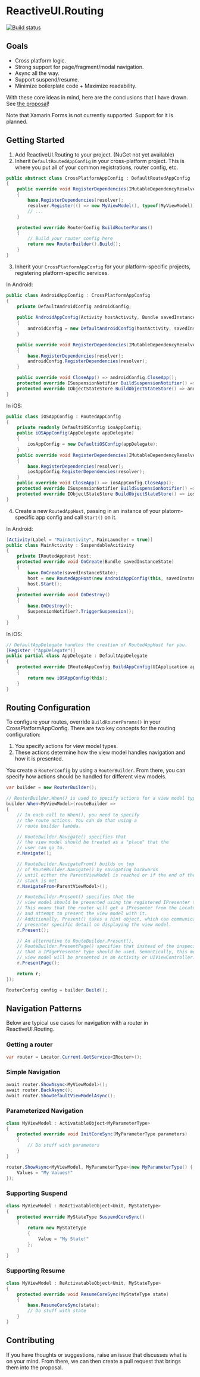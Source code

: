 
# ReactiveUI.Routing

[![Build status](https://ci.appveyor.com/api/projects/status/72dyimy7kn47gr30/branch/master?svg=true)](https://ci.appveyor.com/project/KallynGowdy/reactiveui-routing/branch/master)

## Goals
- Cross platform logic.
- Strong support for page/fragment/modal navigation.
- Async all the way.
- Support suspend/resume.
- Minimize boilerplate code + Maximize readability.

With these core ideas in mind, here are the conclusions that I have drawn.
See [the proposal](./docs/proposal.md)!

Note that Xamarin.Forms is not currently supported. Support for it is planned.

## Getting Started

1. Add ReactiveUI.Routing to your project. (NuGet not yet available)
2. Inherit `DefaultRoutedAppConfig` in your cross-platform project. This is where you put all of your common registrations, router config, etc.

```csharp
public abstract class CrossPlatformAppConfig : DefaultRoutedAppConfig
{
    public override void RegisterDependencies(IMutableDependencyResolver resolver)
    {
        base.RegisterDependencies(resolver);
        resolver.Register(() => new MyViewModel(), typeof(MyViewModel));
        // ...
    }

    protected override RouterConfig BuildRouterParams()
    {
        // Build your router config here
        return new RouterBuilder().Build();
    }
}
```

3. Inherit your `CrossPlatformAppConfig` for your platform-specific projects, registering platform-specific services.

In Android:

```csharp
public class AndroidAppConfig : CrossPlatformAppConfig
{
    private DefaultAndroidConfig androidConfig;
    
    public AndroidAppConfig(Activity hostActivity, Bundle savedInstanceState) 
    {
        androidConfig = new DefaultAndroidConfig(hostActivity, savedInstanceState);
    } 

    public override void RegisterDependencies(IMutableDependencyResolver resolver)
    {
        base.RegisterDependencies(resolver);
        androidConfig.RegisterDependencies(resolver);
    }

    public override void CloseApp() => androidConfig.CloseApp();
    protected override ISuspensionNotifier BuildSuspensionNotifier() => androidConfig.BuildSuspensionNotifier();
    protected override IObjectStateStore BuildObjectStateStore() => androidConfig.BuildObjectStateStore();
}
```

In iOS:

```csharp
public class iOSAppConfig : RoutedAppConfig
{
    private readonly DefaultiOSConfig iosAppConfig;
    public iOSAppConfig(AppDelegate appDelegate)
    {
        iosAppConfig = new DefaultiOSConfig(appDelegate);
    }
    public override void RegisterDependencies(IMutableDependencyResolver resolver)
    {
        base.RegisterDependencies(resolver);
        iosAppConfig.RegisterDependencies(resolver);
    }
    public override void CloseApp() => iosAppConfig.CloseApp();
    protected override ISuspensionNotifier BuildSuspensionNotifier() => iosAppConfig.BuildSuspensionNotifier();
    protected override IObjectStateStore BuildObjectStateStore() => iosAppConfig.BuildObjectStateStore();
}
```

4. Create a new `RoutedAppHost`, passing in an instance of your platorm-specific app config and call `Start()` on it.

In Android:

```csharp
[Activity(Label = "MainActivity", MainLauncher = true)]
public class MainActivity : SuspendableAcitivity
{
    private IRoutedAppHost host;
    protected override void OnCreate(Bundle savedInstanceState)
    {
        base.OnCreate(savedInstanceState);
        host = new RoutedAppHost(new AndroidAppConfig(this, savedInstanceState));
        host.Start();
    }
    protected override void OnDestroy()
    {
        base.OnDestroy();
        SuspensionNotifier?.TriggerSuspension();
    }
}
```

In iOS:

```csharp
// DefaultAppDelegate handles the creation of RoutedAppHost for you. 
[Register ("AppDelegate")]
public partial class AppDelegate : DefaultAppDelegate
{
    protected override IRoutedAppConfig BuildAppConfig(UIApplication app, NSDictionary options)
    {
        return new iOSAppConfig(this);
    }
}
```

## Routing Configuration

To configure your routes, override `BuildRouterParams()` in your CrossPlatformAppConfig.
There are two key concepts for the routing configuration:

1. You specify actions for view model types.
2. These actions determine how the view model handles navigation and how it is presented.

You create a `RouterConfig` by using a `RouterBuilder`.
From there, you can specify how actions should be handled for different view models.

```csharp
var builder = new RouterBuilder();

// RouterBuilder.When() is used to specify actions for a view model type.
builder.When<MyViewModel>(routeBuilder => 
{
    // In each call to When(), you need to specify
    // the route actions. You can do that using a
    // route builder lambda.

    // RouteBuilder.Navigate() specifies that 
    // the view model should be treated as a "place" that the 
    // user can go to.
    r.Navigate();

    // RouteBuilder.NavigateFrom() builds on top 
    // of RouteBuilder.Navigate() by navigating backwards
    // until either the ParentViewModel is reached or if the end of the
    // stack is met.
    r.NavigateFrom<ParentViewModel>();

    // RouteBuilder.Present() specifies that the
    // view model should be presented using the registered IPresenter type.
    // This means that the router will get a IPresenter from the Locator
    // and attempt to present the view model with it.
    // Additionally, Present() takes a hint object, which can communicate to the
    // presenter specific detail on displaying the view model.
    r.Present();

    // An alternative to RouteBuilder.Present(),
    // RouteBuilder.PresentPage() specifies that instead of the inspecific IPresenter type,
    // that a IPagePresenter type should be used. Semantically, this means that the 
    // view model will be presented in an Activity or UIViewController.
    r.PresentPage();

    return r;
});

RouterConfig config = builder.Build();
```

## Navigation Patterns

Below are typical use cases for navigation with a router in ReactiveUI.Routing.

### Getting a router

```csharp
var router = Locator.Current.GetService<IRouter>();
```

### Simple Navigation

```csharp
await router.ShowAsync<MyViewModel>();
await router.BackAsync();
await router.ShowDefaultViewModelAsync();
```

### Parameterized Navigation

```csharp
class MyViewModel : ActivatableObject<MyParameterType> 
{
    protected override void InitCoreSync(MyParameterType parameters) 
    {
        // Do stuff with parameters
    }
}

router.ShowAsync<MyViewModel, MyParameterType>(new MyParameterType() {
    Values = "My Values!"
});
```

### Supporting Suspend

```csharp
class MyViewModel : ReActivatableObject<Unit, MyStateType> 
{
    protected override MyStateType SuspendCoreSync() 
    {
        return new MyStateType 
        {
            Value = "My State!"
        };
    }
}
```

### Supporting Resume

```csharp
class MyViewModel : ReActivatableObject<Unit, MyStateType> 
{
    protected override void ResumeCoreSync(MyStateType state) 
    {
        base.ResumeCoreSync(state);
        // Do stuff with state
    }
}
```

## Contributing

If you have thoughts or suggestions, raise an issue that discusses what is on your mind. From there, we can then create a pull request that brings them into the proposal.